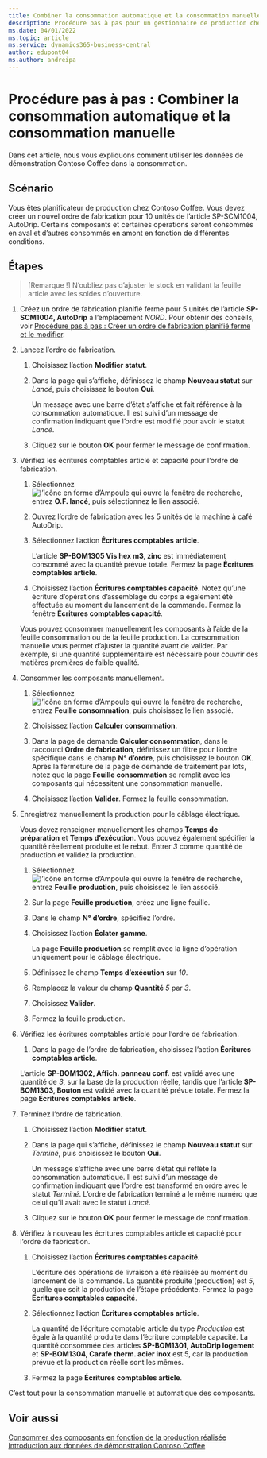 ```yaml
---
title: Combiner la consommation automatique et la consommation manuelle
description: Procédure pas à pas pour un gestionnaire de production chez Contoso Coffee qui souhaite combiner la consommation automatique et et la consommation manuelle.
ms.date: 04/01/2022
ms.topic: article
ms.service: dynamics365-business-central
author: edupont04
ms.author: andreipa
---
```


# <a name="walkthrough-combine-automatic-and-manual-flushing" />Procédure pas à pas : Combiner la consommation automatique et la consommation manuelle

Dans cet article, nous vous expliquons comment utiliser les données de démonstration Contoso Coffee dans la consommation.  

## <a name="scenario" />Scénario

Vous êtes planificateur de production chez Contoso Coffee. Vous devez créer un nouvel ordre de fabrication pour 10 unités de l’article SP-SCM1004, AutoDrip. Certains composants et certaines opérations seront consommés en aval et d’autres consommés en amont en fonction de différentes conditions.

## <a name="steps" />Étapes

> [Remarque !] N’oubliez pas d’ajuster le stock en validant la feuille article avec les soldes d’ouverture.

1. Créez un ordre de fabrication planifié ferme pour 5 unités de l’article **SP-SCM1004, AutoDrip** à l’emplacement *NORD*. Pour obtenir des conseils, voir [Procédure pas à pas : Créer un ordre de fabrication planifié ferme et le modifier](create-firm-planned-production-order-change.md).  

2. Lancez l’ordre de fabrication.

    1. Choisissez l’action **Modifier statut**.  

    2. Dans la page qui s’affiche, définissez le champ **Nouveau statut** sur *Lancé*, puis choisissez le bouton **Oui**.  

        Un message avec une barre d’état s’affiche et fait référence à la consommation automatique. Il est suivi d’un message de confirmation indiquant que l’ordre est modifié pour avoir le statut *Lancé*.  

    3. Cliquez sur le bouton **OK** pour fermer le message de confirmation.

3. Vérifiez les écritures comptables article et capacité pour l’ordre de fabrication.

    1. Sélectionnez ![l’icône en forme d’Ampoule qui ouvre la fenêtre de recherche](../../media/ui-search/search_small.png "Dites-moi ce que vous voulez faire"), entrez **O.F. lancé**, puis sélectionnez le lien associé.  

    2. Ouvrez l’ordre de fabrication avec les 5 unités de la machine à café AutoDrip.  

    3. Sélectionnez l’action **Écritures comptables article**.  

        L’article **SP-BOM1305 Vis hex m3, zinc** est immédiatement consommé avec la quantité prévue totale. Fermez la page **Écritures comptables article**.  

    4. Choisissez l’action **Écritures comptables capacité**.  Notez qu’une écriture d’opérations d’assemblage du corps a également été effectuée au moment du lancement de la commande. Fermez la fenêtre **Écritures comptables capacité**.

    Vous pouvez consommer manuellement les composants à l’aide de la feuille consommation ou de la feuille production. La consommation manuelle vous permet d’ajuster la quantité avant de valider. Par exemple, si une quantité supplémentaire est nécessaire pour couvrir des matières premières de faible qualité.
4. Consommer les composants manuellement.  
    1. Sélectionnez ![l’icône en forme d’Ampoule qui ouvre la fenêtre de recherche](../../media/ui-search/search_small.png "Dites-moi ce que vous voulez faire"), entrez **Feuille consommation**, puis choisissez le lien associé.  

    2. Choisissez l’action **Calculer consommation**.  

    3. Dans la page de demande **Calculer consommation**, dans le raccourci **Ordre de fabrication**, définissez un filtre pour l’ordre spécifique dans le champ **N° d’ordre**, puis choisissez le bouton **OK**. Après la fermeture de la page de demande de traitement par lots, notez que la page **Feuille consommation** se remplit avec les composants qui nécessitent une consommation manuelle.

    4. Choisissez l’action **Valider**. Fermez la feuille consommation.

5. Enregistrez manuellement la production pour le câblage électrique.  

    Vous devez renseigner manuellement les champs **Temps de préparation** et **Temps d’exécution**. Vous pouvez également spécifier la quantité réellement produite et le rebut. Entrer *3* comme quantité de production et validez la production.

    1. Sélectionnez ![l’icône en forme d’Ampoule qui ouvre la fenêtre de recherche](../../media/ui-search/search_small.png "Dites-moi ce que vous voulez faire"), entrez **Feuille production**, puis choisissez le lien associé.  

    2. Sur la page **Feuille production**, créez une ligne feuille.  

    3. Dans le champ **N° d’ordre**, spécifiez l’ordre.  

    4. Choisissez l’action **Éclater gamme**.  

        La page **Feuille production** se remplit avec la ligne d’opération uniquement pour le câblage électrique.

    5. Définissez le champ **Temps d’exécution** sur *10*.  

    6. Remplacez la valeur du champ **Quantité** *5* par *3*.

    7. Choisissez **Valider**.  
    8. Fermez la feuille production.

6. Vérifiez les écritures comptables article pour l’ordre de fabrication.

    1. Dans la page de l’ordre de fabrication, choisissez l’action **Écritures comptables article**.  

    L’article **SP-BOM1302, Affich. panneau conf.** est validé avec une quantité de *3*, sur la base de la production réelle, tandis que l’article **SP-BOM1303, Bouton** est validé avec la quantité prévue totale. Fermez la page **Écritures comptables article**.

7. Terminez l’ordre de fabrication.  

    1. Choisissez l’action **Modifier statut**.
    2. Dans la page qui s’affiche, définissez le champ **Nouveau statut** sur *Terminé*, puis choisissez le bouton **Oui**.  

        Un message s’affiche avec une barre d’état qui reflète la consommation automatique. Il est suivi d’un message de confirmation indiquant que l’ordre est transformé en ordre avec le statut *Terminé*. L’ordre de fabrication terminé a le même numéro que celui qu’il avait avec le statut *Lancé*.
    3. Cliquez sur le bouton **OK** pour fermer le message de confirmation.

8. Vérifiez à nouveau les écritures comptables article et capacité pour l’ordre de fabrication.

    1. Choisissez l’action **Écritures comptables capacité**.  

        L’écriture des opérations de livraison a été réalisée au moment du lancement de la commande. La quantité produite (production) est *5*, quelle que soit la production de l’étape précédente. Fermez la page **Écritures comptables capacité**.

    2. Sélectionnez l’action **Écritures comptables article**.  

        La quantité de l’écriture comptable article du type *Production* est égale à la quantité produite dans l’écriture comptable capacité. La quantité consommée des articles **SP-BOM1301, AutoDrip logement** et **SP-BOM1304, Carafe therm. acier inox** est 5, car la production prévue et la production réelle sont les mêmes. 

    3. Fermez la page **Écritures comptables article**.  

C’est tout pour la consommation manuelle et automatique des composants.

## <a name="see-also" />Voir aussi

[Consommer des composants en fonction de la production réalisée](../../production-how-to-flush-components-according-to-operation-output.md)  
[Introduction aux données de démonstration Contoso Coffee](contoso-coffee-manufacturing-intro.md)  
